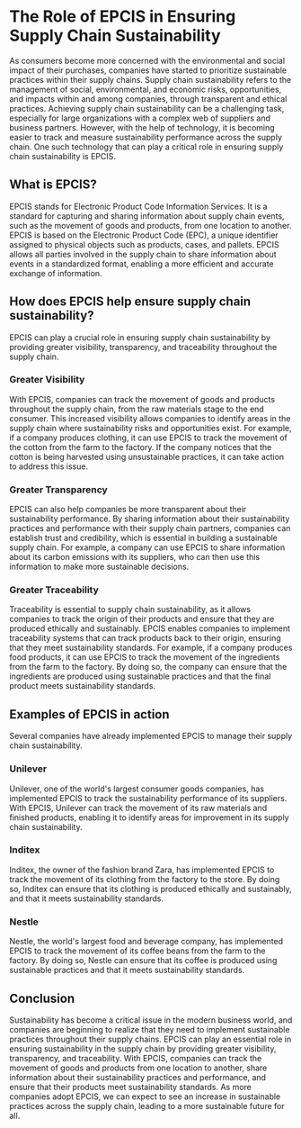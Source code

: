 # The Role of EPCIS in Ensuring Supply Chain Sustainability

As consumers become more concerned with the environmental and social impact of their purchases, companies have started to prioritize sustainable practices within their supply chains. Supply chain sustainability refers to the management of social, environmental, and economic risks, opportunities, and impacts within and among companies, through transparent and ethical practices. Achieving supply chain sustainability can be a challenging task, especially for large organizations with a complex web of suppliers and business partners. However, with the help of technology, it is becoming easier to track and measure sustainability performance across the supply chain. One such technology that can play a critical role in ensuring supply chain sustainability is EPCIS.

## What is EPCIS?

EPCIS stands for Electronic Product Code Information Services. It is a standard for capturing and sharing information about supply chain events, such as the movement of goods and products, from one location to another. EPCIS is based on the Electronic Product Code (EPC), a unique identifier assigned to physical objects such as products, cases, and pallets. EPCIS allows all parties involved in the supply chain to share information about events in a standardized format, enabling a more efficient and accurate exchange of information.

## How does EPCIS help ensure supply chain sustainability?

EPCIS can play a crucial role in ensuring supply chain sustainability by providing greater visibility, transparency, and traceability throughout the supply chain.

### Greater Visibility

With EPCIS, companies can track the movement of goods and products throughout the supply chain, from the raw materials stage to the end consumer. This increased visibility allows companies to identify areas in the supply chain where sustainability risks and opportunities exist. For example, if a company produces clothing, it can use EPCIS to track the movement of the cotton from the farm to the factory. If the company notices that the cotton is being harvested using unsustainable practices, it can take action to address this issue.

### Greater Transparency

EPCIS can also help companies be more transparent about their sustainability performance. By sharing information about their sustainability practices and performance with their supply chain partners, companies can establish trust and credibility, which is essential in building a sustainable supply chain. For example, a company can use EPCIS to share information about its carbon emissions with its suppliers, who can then use this information to make more sustainable decisions.

### Greater Traceability

Traceability is essential to supply chain sustainability, as it allows companies to track the origin of their products and ensure that they are produced ethically and sustainably. EPCIS enables companies to implement traceability systems that can track products back to their origin, ensuring that they meet sustainability standards. For example, if a company produces food products, it can use EPCIS to track the movement of the ingredients from the farm to the factory. By doing so, the company can ensure that the ingredients are produced using sustainable practices and that the final product meets sustainability standards.

## Examples of EPCIS in action

Several companies have already implemented EPCIS to manage their supply chain sustainability.

### Unilever

Unilever, one of the world's largest consumer goods companies, has implemented EPCIS to track the sustainability performance of its suppliers. With EPCIS, Unilever can track the movement of its raw materials and finished products, enabling it to identify areas for improvement in its supply chain sustainability.

### Inditex

Inditex, the owner of the fashion brand Zara, has implemented EPCIS to track the movement of its clothing from the factory to the store. By doing so, Inditex can ensure that its clothing is produced ethically and sustainably, and that it meets sustainability standards.

### Nestle

Nestle, the world's largest food and beverage company, has implemented EPCIS to track the movement of its coffee beans from the farm to the factory. By doing so, Nestle can ensure that its coffee is produced using sustainable practices and that it meets sustainability standards.

## Conclusion

Sustainability has become a critical issue in the modern business world, and companies are beginning to realize that they need to implement sustainable practices throughout their supply chains. EPCIS can play an essential role in ensuring sustainability in the supply chain by providing greater visibility, transparency, and traceability. With EPCIS, companies can track the movement of goods and products from one location to another, share information about their sustainability practices and performance, and ensure that their products meet sustainability standards. As more companies adopt EPCIS, we can expect to see an increase in sustainable practices across the supply chain, leading to a more sustainable future for all.
